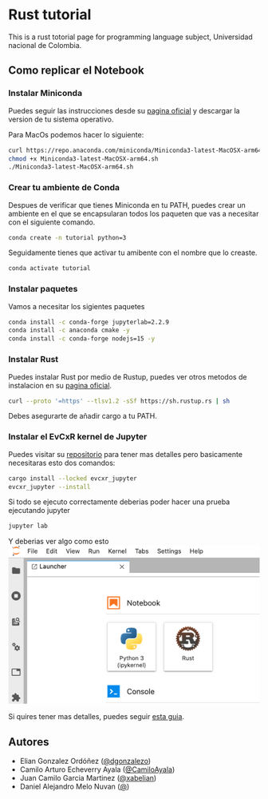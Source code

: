 # Rust tutorial
This is a rust totorial page for programming language subject, Universidad nacional de Colombia.

## Como replicar el Notebook
### Instalar Miniconda
Puedes seguir las instrucciones desde su [pagina oficial](https://docs.conda.io/projects/miniconda/en/latest/) y descargar la version de tu sistema operativo.

Para MacOs podemos hacer lo siguiente:
```bash
curl https://repo.anaconda.com/miniconda/Miniconda3-latest-MacOSX-arm64.sh
chmod +x Miniconda3-latest-MacOSX-arm64.sh
./Miniconda3-latest-MacOSX-arm64.sh 
```
### Crear tu ambiente de Conda
Despues de verificar que tienes Miniconda en tu PATH, puedes crear un ambiente en el que se encapsularan todos los paqueten que vas a necesitar con el siguiente comando.
```bash
conda create -n tutorial python=3
```

Seguidamente tienes que activar tu amibente con el nombre que lo creaste.
```bash
conda activate tutorial
```

### Instalar paquetes
Vamos a necesitar los sigientes paquetes
```bash
conda install -c conda-forge jupyterlab=2.2.9
conda install -c anaconda cmake -y
conda install -c conda-forge nodejs=15 -y
```
### Instalar Rust
Puedes instalar Rust por medio de Rustup, puedes ver otros metodos de instalacion en su [pagina oficial](https://forge.rust-lang.org/infra/other-installation-methods.html).
```bash
curl --proto '=https' --tlsv1.2 -sSf https://sh.rustup.rs | sh
```
Debes asegurarte de añadir cargo a tu PATH.

### Instalar el EvCxR kernel de Jupyter
Puedes visitar su [repositorio](https://github.com/evcxr/evcxr/blob/main/evcxr_jupyter/README.md) para tener mas detalles pero basicamente necesitaras esto dos comandos:
```bash
cargo install --locked evcxr_jupyter
evcxr_jupyter --install
```
Si todo se ejecuto correctamente deberias poder hacer una prueba ejecutando jupyter
```bash
jupyter lab
```
Y deberias ver algo como esto
![screenshot](./images/jupyterRust.png)

Si quires tener mas detalles, puedes seguir [esta guia](https://datacrayon.com/data-analysis-with-rust-notebooks/setup-anaconda-jupyter-and-rust/).

## Autores
- Elian Gonzalez Ordóñez ([@dgonzalezo](https://github.com/dgonzalezo))
- Camilo Arturo Echeverry Ayala ([@CamiloAyala](https://github.com/CamiloAyala))
- Juan Camilo Garcia Martinez ([@xabelian](https://github.com/xabelian))
- Daniel Alejandro Melo Nuvan ([@]())

